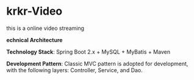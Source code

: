 # krkr-Video
this is a online video streaming

**echnical Architecture**

**Technology Stack**: Spring Boot 2.x + MySQL + MyBatis + Maven

**Development Pattern**: Classic MVC pattern is adopted for development, with the following layers: Controller, Service, and Dao.



